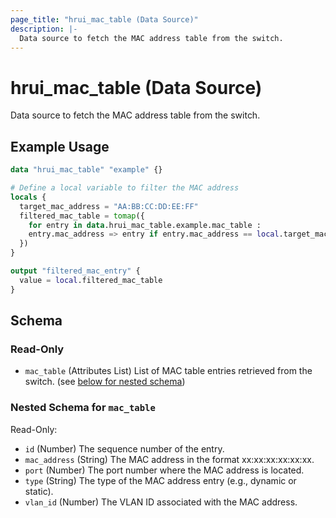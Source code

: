 ```yaml
---
page_title: "hrui_mac_table (Data Source)"
description: |-
  Data source to fetch the MAC address table from the switch.
---
```


# hrui_mac_table (Data Source)

Data source to fetch the MAC address table from the switch.

## Example Usage

```terraform
data "hrui_mac_table" "example" {}

# Define a local variable to filter the MAC address
locals {
  target_mac_address = "AA:BB:CC:DD:EE:FF"
  filtered_mac_table = tomap({
    for entry in data.hrui_mac_table.example.mac_table :
    entry.mac_address => entry if entry.mac_address == local.target_mac_address
  })
}

output "filtered_mac_entry" {
  value = local.filtered_mac_table
}
```

<!-- schema generated by tfplugindocs -->
## Schema

### Read-Only

- `mac_table` (Attributes List) List of MAC table entries retrieved from the switch. (see [below for nested schema](#nestedatt--mac_table))

<a id="nestedatt--mac_table"></a>
### Nested Schema for `mac_table`

Read-Only:

- `id` (Number) The sequence number of the entry.
- `mac_address` (String) The MAC address in the format xx:xx:xx:xx:xx:xx.
- `port` (Number) The port number where the MAC address is located.
- `type` (String) The type of the MAC address entry (e.g., dynamic or static).
- `vlan_id` (Number) The VLAN ID associated with the MAC address.


